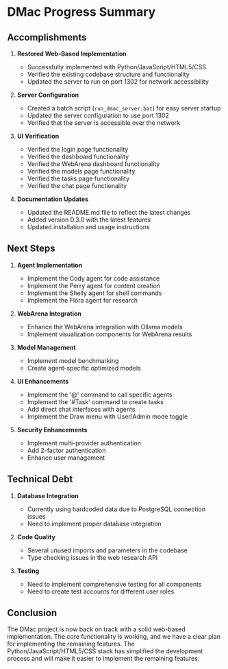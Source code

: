 # DMac Progress Summary

## Accomplishments

1. **Restored Web-Based Implementation**
   - Successfully implemented with Python/JavaScript/HTML5/CSS
   - Verified the existing codebase structure and functionality
   - Updated the server to run on port 1302 for network accessibility

2. **Server Configuration**
   - Created a batch script (`run_dmac_server.bat`) for easy server startup
   - Updated the server configuration to use port 1302
   - Verified that the server is accessible over the network

3. **UI Verification**
   - Verified the login page functionality
   - Verified the dashboard functionality
   - Verified the WebArena dashboard functionality
   - Verified the models page functionality
   - Verified the tasks page functionality
   - Verified the chat page functionality

4. **Documentation Updates**
   - Updated the README.md file to reflect the latest changes
   - Added version 0.3.0 with the latest features
   - Updated installation and usage instructions

## Next Steps

1. **Agent Implementation**
   - Implement the Cody agent for code assistance
   - Implement the Perry agent for content creation
   - Implement the Shelly agent for shell commands
   - Implement the Flora agent for research

2. **WebArena Integration**
   - Enhance the WebArena integration with Ollama models
   - Implement visualization components for WebArena results

3. **Model Management**
   - Implement model benchmarking
   - Create agent-specific optimized models

4. **UI Enhancements**
   - Implement the '@' command to call specific agents
   - Implement the '#Task' command to create tasks
   - Add direct chat interfaces with agents
   - Implement the Draw menu with User/Admin mode toggle

5. **Security Enhancements**
   - Implement multi-provider authentication
   - Add 2-factor authentication
   - Enhance user management

## Technical Debt

1. **Database Integration**
   - Currently using hardcoded data due to PostgreSQL connection issues
   - Need to implement proper database integration

2. **Code Quality**
   - Several unused imports and parameters in the codebase
   - Type checking issues in the web research API

3. **Testing**
   - Need to implement comprehensive testing for all components
   - Need to create test accounts for different user roles

## Conclusion

The DMac project is now back on track with a solid web-based implementation. The core functionality is working, and we have a clear plan for implementing the remaining features. The Python/JavaScript/HTML5/CSS stack has simplified the development process and will make it easier to implement the remaining features.
